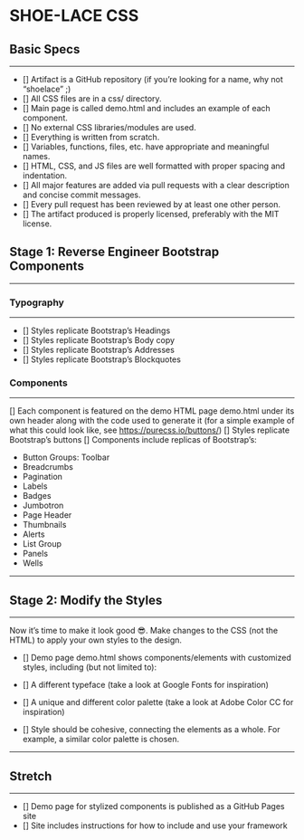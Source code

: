 # SHOE-LACE CSS


## Basic Specs
---
* [] Artifact is a GitHub repository (if you’re looking for a name, why not “shoelace” ;)
* [] All CSS files are in a css/ directory.
* [] Main page is called demo.html and includes an example of each component.
* [] No external CSS libraries/modules are used.
* [] Everything is written from scratch.
* [] Variables, functions, files, etc. have appropriate and meaningful names.
* [] HTML, CSS, and JS files are well formatted with proper spacing and indentation.
* [] All major features are added via pull requests with a clear description and concise commit messages.
* [] Every pull request has been reviewed by at least one other person.
* [] The artifact produced is properly licensed, preferably with the MIT license.

## Stage 1: Reverse Engineer Bootstrap Components

___

### Typography

___

* [] Styles replicate Bootstrap’s Headings
* [] Styles replicate Bootstrap’s Body copy
* [] Styles replicate Bootstrap’s Addresses
* [] Styles replicate Bootstrap’s Blockquotes

### Components

___

[] Each component is featured on the demo HTML page demo.html under its own header along with the code used to generate it (for a simple example of what this could look like, see https://purecss.io/buttons/)
[] Styles replicate Bootstrap’s buttons
[] Components include replicas of Bootstrap’s:

* Button Groups: Toolbar
* Breadcrumbs
* Pagination
* Labels
* Badges
* Jumbotron
* Page Header
* Thumbnails
* Alerts
* List Group
* Panels
* Wells

____

## Stage 2: Modify the Styles

____

Now it’s time to make it look good 😎. Make changes to the CSS (not the HTML) to apply your own styles to the design.

* [] Demo page demo.html shows components/elements with customized styles, including (but not limited to):

* [] A different typeface (take a look at Google Fonts for inspiration)
* [] A unique and different color palette (take a look at Adobe Color CC for inspiration)
* [] Style should be cohesive, connecting the elements as a whole. For example, a similar color palette is chosen.

___

## Stretch

___


* [] Demo page for stylized components is published as a GitHub Pages site
* [] Site includes instructions for how to include and use your framework
